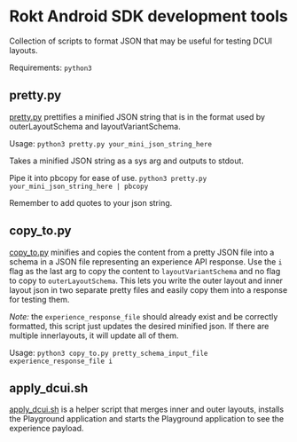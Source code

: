 # Rokt Android SDK development tools

Collection of scripts to format JSON that may be useful for testing DCUI layouts.

Requirements: `python3`

## pretty.py

[pretty.py](pretty.py) prettifies a minified JSON string that is in the format used by outerLayoutSchema and layoutVariantSchema.

Usage: `python3 pretty.py your_mini_json_string_here`

Takes a minified JSON string as a sys arg and outputs to stdout.

Pipe it into pbcopy for ease of use. `python3 pretty.py your_mini_json_string_here | pbcopy`

Remember to add quotes to your json string.

## copy_to.py

[copy_to.py](copy_to.py) minifies and copies the content from a pretty JSON file into a schema in a JSON file representing an experience API response. Use the `i` flag as the last arg to copy the content to `layoutVariantSchema` and no flag to copy to `outerLayoutSchema`. This lets you write the outer layout and inner layout json in two separate pretty files and easily copy them into a response for testing them.

_Note:_ the `experience_response_file` should already exist and be correctly formatted, this script just updates the desired minified json. If there are multiple innerlayouts, it will update all of them.

Usage: `python3 copy_to.py pretty_schema_input_file experience_response_file i`

## apply_dcui.sh

[apply_dcui.sh](apply_dcui.sh) is a helper script that merges inner and outer layouts, installs the Playground application and starts the Playground application to see the experience payload.
